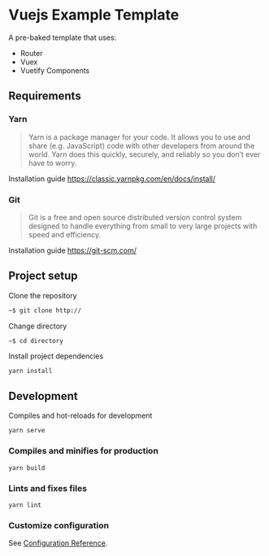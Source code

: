 # Vuejs Example Template
A pre-baked template that uses:
* Router
* Vuex
* Vuetify Components

## Requirements
### Yarn
> Yarn is a package manager for your code. It allows you to use and share (e.g. JavaScript) code with other developers from around the world. Yarn does this quickly, securely, and reliably so you don’t ever have to worry.

Installation guide https://classic.yarnpkg.com/en/docs/install/

### Git
> Git is a free and open source distributed version control system designed to handle everything from small to very large projects with speed and efficiency. 

Installation guide https://git-scm.com/

## Project setup
Clone the repository
```bash
~$ git clone http://
```
Change directory
```bash
~$ cd directory
```
Install project dependencies
```
yarn install
```

## Development
Compiles and hot-reloads for development
```
yarn serve
```

### Compiles and minifies for production
```
yarn build
```

### Lints and fixes files
```
yarn lint
```

### Customize configuration
See [Configuration Reference](https://cli.vuejs.org/config/).
